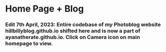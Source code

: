 <h1> Home Page + Blog </h1>

<h3> Edit 7th April, 2023: Entire codebase of my Photoblog website hillbillyblog.github.io shifted here and is now a part of ayanatherate.github.io. Click on Camera icon on main homepage to view. </h3>

